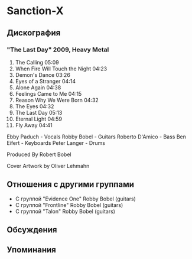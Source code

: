 # Sanction-X



## Дискография

### "The Last Day" 2009, Heavy Metal

1. The Calling 05:09  
2. When Fire Will Touch the Night 04:23  
3. Demon's Dance 03:26  
4. Eyes of a Stranger 04:14  
5. Alone Again 04:38  
6. Feelings Came to Me 04:15  
7. Reason Why We Were Born 04:32  
8. The Eyes 04:32  
9. The Last Day 05:13  
10. Eternal Light 04:59  
11. Fly Away 04:41 

Ebby Paduch - Vocals
Robby Bobel - Guitars
Roberto D'Amico - Bass
Ben Eifert - Keyboards
Peter Langer - Drums

Produced By Robert Bobel

Cover Artwork by Oliver Lehmahn


## Отношения с другими группами

* C группой "Evidence One" Robby Bobel (guitars)
* C группой "Frontline" Robby Bobel (guitars)
* C группой "Talon" Robby Bobel (guitars)

## Обсуждения


## Упоминания

